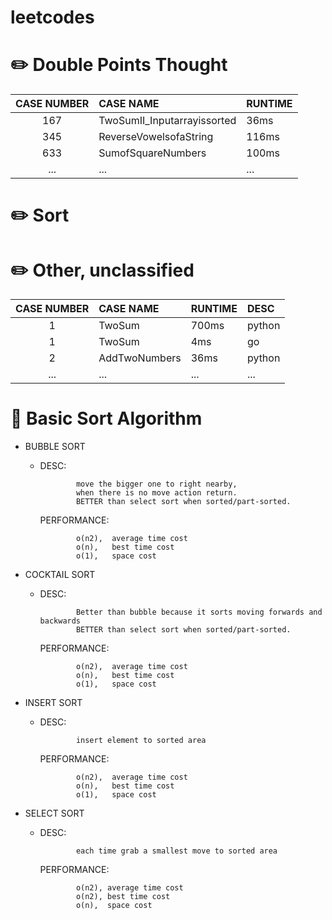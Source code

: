 # leetcodes 

# :pencil2: Double Points Thought
| CASE NUMBER   | 	  CASE NAME  				                |  	RUNTIME  	  |
| :--------:   	| 	  :-----  			  	                | 	:----   	  |
|    167      	|    	TwoSumII_Inputarrayissorted   		|    	36ms    	|
|    345      	|    	ReverseVowelsofaString  	      	|   	116ms   	|
|    633      	|    	SumofSquareNumbers    		      	|   	100ms  	  |
|    ...       	|    	...    					                  |  	  ...  	    |


# :pencil2: Sort


# :pencil2: Other, unclassified
| CASE NUMBER   | 	  CASE NAME  			|  	RUNTIME  	|  	DESC	  	|
| :--------:   	| 	  :-----  			 	| 	:----   	|  	:----   	|
|    1        	|    	TwoSum   				|   700ms    	|  	python  	|
|    1        	|    	TwoSum  				|   4ms   		|  	go	    	|
|    2        	|    	AddTwoNumbers   |  	36ms  		|  	python  	|
|    ...       	|    	...    					|  	...  		  |  	...	    	|

# :watermelon: Basic Sort Algorithm

- BUBBLE SORT

  - DESC: 	
  
  				move the bigger one to right nearby,
				when there is no move action return.
				BETTER than select sort when sorted/part-sorted.
          
    PERFORMANCE: 
  
				o(n2),	average time cost
				o(n),	best time cost
				o(1),	space cost
          
- COCKTAIL SORT

  - DESC: 	
  				
				Better than bubble because it sorts moving forwards and backwards
				BETTER than select sort when sorted/part-sorted.
    PERFORMANCE: 
				
				o(n2),	average time cost
				o(n),	best time cost
				o(1),	space cost
          
- INSERT SORT

  - DESC: 	
  				
				insert element to sorted area
    PERFORMANCE: 
				
				o(n2),	average time cost
				o(n),	best time cost
				o(1),	space cost
- SELECT SORT

  - DESC: 	
  				
				each time grab a smallest move to sorted area
    PERFORMANCE: 
				
				o(n2), average time cost
				o(n2), best time cost
				o(n),  space cost
 
